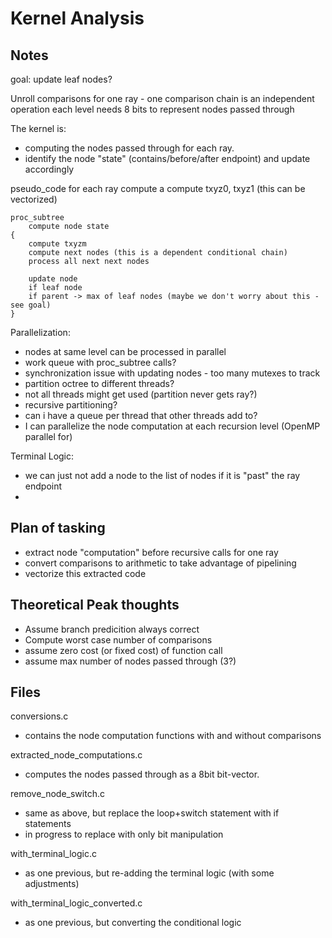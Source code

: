 # Kernel Analysis
## Notes

goal: update leaf nodes?

Unroll comparisons for one ray - one comparison chain is an independent operation
each level needs 8 bits to represent nodes passed through

The kernel is:
- computing the nodes passed through for each ray.
- identify the node "state" (contains/before/after endpoint) and update accordingly

pseudo_code
    for each ray
        compute a
        compute txyz0, txyz1 (this can be vectorized)

    proc_subtree
        compute node state
    {
        compute txyzm
        compute next nodes (this is a dependent conditional chain)
        process all next next nodes
        
        update node
        if leaf node 
        if parent -> max of leaf nodes (maybe we don't worry about this - see goal)
    }

Parallelization:

- nodes at same level can be processed in parallel
- work queue with proc_subtree calls?
- synchronization issue with updating nodes - too many mutexes to track
- partition octree to different threads?
- not all threads might get used (partition never gets ray?)
- recursive partitioning?
- can i have a queue per thread that other threads add to?
- I can parallelize the node computation at each recursion level (OpenMP parallel for)

Terminal Logic:

- we can just not add a node to the list of nodes if it is "past" the ray endpoint
- 


## Plan of tasking

- extract node "computation" before recursive calls for one ray
- convert comparisons to arithmetic to take advantage of pipelining
- vectorize this extracted code

## Theoretical Peak thoughts

- Assume branch predicition always correct
- Compute worst case number of comparisons
- assume zero cost (or fixed cost) of function call 
- assume max number of nodes passed through (3?)

## Files

conversions.c
- contains the node computation functions with and without comparisons

extracted_node_computations.c
- computes the nodes passed through as a 8bit bit-vector.

remove_node_switch.c
- same as above, but replace the loop+switch statement with if statements
- in progress to replace with only bit manipulation

with_terminal_logic.c
- as one previous, but re-adding the terminal logic (with some adjustments)

with_terminal_logic_converted.c
- as one previous, but converting the conditional logic 
